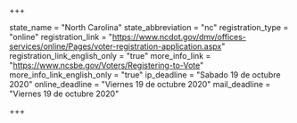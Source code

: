 +++

state_name = "North Carolina"
state_abbreviation = "nc"
registration_type = "online"
registration_link = "https://www.ncdot.gov/dmv/offices-services/online/Pages/voter-registration-application.aspx"
registration_link_english_only = "true"
more_info_link = "https://www.ncsbe.gov/Voters/Registering-to-Vote"
more_info_link_english_only = "true"
ip_deadline = "Sabado 19 de octubre 2020"
online_deadline = "Viernes 19 de octubre 2020"
mail_deadline = "Viernes 19 de octubre 2020"

+++